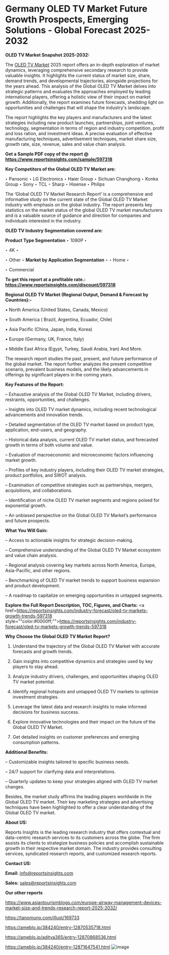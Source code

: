 # Germany OLED TV Market Future Growth Prospects, Emerging Solutions - Global Forecast 2025-2032

<strong>OLED TV Market Snapshot 2025-2032:</strong>

The <a href=https://www.reportsinsights.com/sample/597318>OLED TV Market</a> 2025 report offers an in-depth exploration of market dynamics, leveraging comprehensive secondary research to provide valuable insights. It highlights the current status of market size, share, demand trends, and developmental trajectories, alongside projections for the years ahead. This analysis of the Global OLED TV Market delves into strategic patterns and evaluates the approaches employed by leading international players, offering a holistic view of their impact on market growth. Additionally, the report examines future forecasts, shedding light on opportunities and challenges that will shape the industry's landscape.

The report highlights the key players and manufacturers and the latest strategies including new product launches, partnerships, joint ventures, technology, segmentation in terms of region and industry competition, profit and loss ration, and investment ideas. A precise evaluation of effective manufacturing techniques, advertisement techniques, market share size, growth rate, size, revenue, sales and value chain analysis.

<strong>Get a Sample PDF copy of the report @ <a href=https://www.reportsinsights.com/sample/597318 style=color:#0000ff;>https://www.reportsinsights.com/sample/597318</a></strong>

<strong>Key Competitors of the Global OLED TV Market are:</strong>

‣ Pansonic
‣ LG Electronics
‣ Haier Group
‣ Sichuan Changhong
‣ Konka Group
‣ Sony
‣ TCL
‣ Sharp
‣ Hisense
‣ Philips

The ‘Global OLED TV Market Research Report’ is a comprehensive and informative study on the current state of the Global OLED TV Market industry with emphasis on the global industry. The report presents key statistics on the market status of the global OLED TV market manufacturers and is a valuable source of guidance and direction for companies and individuals interested in the industry.

<strong>OLED TV Industry Segmentation covered are:</strong>

<strong>Product Type Segmentation</strong>
‣
1080P
‣ 

‣ 4K
‣ 

‣ Other
‣ 
<strong>Market by Application Segmentation</strong>
‣
‣  Home
‣ 

‣ Commercial

<strong>To get this report at a profitable rate.: <a href=https://www.reportsinsights.com/discount/597318 style=color:#0000ff;>https://www.reportsinsights.com/discount/597318</a></strong>

<strong>Regional OLED TV Market (Regional Output, Demand &amp; Forecast by Countries):-</strong>

• North America (United States, Canada, Mexico)

• South America ( Brazil, Argentina, Ecuador, Chile)

• Asia Pacific (China, Japan, India, Korea)

• Europe (Germany, UK, France, Italy)

• Middle East Africa (Egypt, Turkey, Saudi Arabia, Iran) And More.

The research report studies the past, present, and future performance of the global market. The report further analyzes the present competitive scenario, prevalent business models, and the likely advancements in offerings by significant players in the coming years.

<strong>Key Features of the Report:</strong>

– Exhaustive analysis of the Global OLED TV Market, including drivers, restraints, opportunities, and challenges.

– Insights into OLED TV market dynamics, including recent technological advancements and innovation trends.

– Detailed segmentation of the OLED TV market based on product type, application, end-users, and geography.

– Historical data analysis, current OLED TV market status, and forecasted growth in terms of both volume and value.

– Evaluation of macroeconomic and microeconomic factors influencing market growth.

– Profiles of key industry players, including their OLED TV market strategies, product portfolios, and SWOT analysis.

– Examination of competitive strategies such as partnerships, mergers, acquisitions, and collaborations.

– Identification of niche OLED TV market segments and regions poised for exponential growth.

– An unbiased perspective on the Global OLED TV Market’s performance and future prospects.

<strong>What You Will Gain:</strong>

– Access to actionable insights for strategic decision-making.

– Comprehensive understanding of the Global OLED TV Market ecosystem and value chain analysis.

– Regional analysis covering key markets across North America, Europe, Asia-Pacific, and other regions.

– Benchmarking of OLED TV market trends to support business expansion and product development.

– A roadmap to capitalize on emerging opportunities in untapped segments.

<strong>Explore the Full Report Description, TOC, Figures, and Charts:</strong>
<a href=https://reportsinsights.com/industry-forecast/oled-tv-markets-growth-trends-597318 style=""color:#0000ff;"">https://reportsinsights.com/industry-forecast/oled-tv-markets-growth-trends-597318</a>

<strong>Why Choose the Global OLED TV Market Report?</strong>

1. Understand the trajectory of the Global OLED TV Market with accurate forecasts and growth trends.

2. Gain insights into competitive dynamics and strategies used by key players to stay ahead.

3. Analyze industry drivers, challenges, and opportunities shaping OLED TV market potential.

4. Identify regional hotspots and untapped OLED TV markets to optimize investment strategies.

5. Leverage the latest data and research insights to make informed decisions for business success.

6. Explore innovative technologies and their impact on the future of the Global OLED TV Market.

7. Get detailed insights on customer preferences and emerging consumption patterns.

<strong>Additional Benefits:</strong>

– Customizable insights tailored to specific business needs.

– 24/7 support for clarifying data and interpretations.

– Quarterly updates to keep your strategies aligned with OLED TV market changes.

Besides, the market study affirms the leading players worldwide in the Global OLED TV market. Their key marketing strategies and advertising techniques have been highlighted to offer a clear understanding of the Global OLED TV market.

<strong><strong>About US</strong>:</strong>

Reports Insights is the leading research industry that offers contextual and data-centric research services to its customers across the globe. The firm assists its clients to strategize business policies and accomplish sustainable growth in their respective market domain. The industry provides consulting services, syndicated research reports, and customized research reports.

<strong>Contact US:</strong>

<p class=><b>Email:</b> <a href=mailto:info@reportsinsights.com>info@reportsinsights.com</a></p>
<p class=><b>Sales:</b> <a href=mailto:sales@reportsinsights.com>sales@reportsinsights.com</a></p>

<strong>Our other reports</strong>

<a href=https://www.asiantourismblogs.com/europe-airway-management-devices-market-size-and-trends-research-report-2025-2032/>https://www.asiantourismblogs.com/europe-airway-management-devices-market-size-and-trends-research-report-2025-2032/</a>

<a href=https://tanomuno.com/illust/169733>https://tanomuno.com/illust/169733</a>

<a href=https://ameblo.jp/384240/entry-12870535718.html>https://ameblo.jp/384240/entry-12870535718.html</a>

<a href=https://ameblo.jp/aditya365/entry-12870868536.html>https://ameblo.jp/aditya365/entry-12870868536.html</a>

<a href=https://ameblo.jp/384240/entry-12871647541.html>https://ameblo.jp/384240/entry-12871647541.html</a>
![image](https://github.com/user-attachments/assets/26d39cc2-a415-487e-abac-d938c9e22405)
